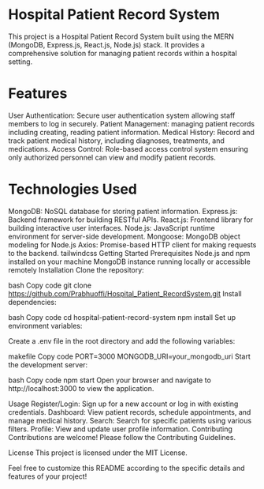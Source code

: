 


# Hospital Patient Record System
This project is a Hospital Patient Record System built using the MERN (MongoDB, Express.js, React.js, Node.js) stack. It provides a comprehensive solution for managing patient records within a hospital setting.

# Features
User Authentication: Secure user authentication system allowing staff members to log in securely.
Patient Management:  managing patient records including creating, reading patient information.
Medical History: Record and track patient medical history, including diagnoses, treatments, and medications.
Access Control: Role-based access control system ensuring only authorized personnel can view and modify patient records.
# Technologies Used
MongoDB: NoSQL database for storing patient information.
Express.js: Backend framework for building RESTful APIs.
React.js: Frontend library for building interactive user interfaces.
Node.js: JavaScript runtime environment for server-side development.
Mongoose: MongoDB object modeling for Node.js
Axios: Promise-based HTTP client for making requests to the backend.
tailwindcss
Getting Started
Prerequisites
Node.js and npm installed on your machine
MongoDB instance running locally or accessible remotely
Installation
Clone the repository:

bash
Copy code
git clone https://github.com/Prabhuoffi/Hospital_Patient_RecordSystem.git
Install dependencies:

bash
Copy code
cd hospital-patient-record-system
npm install
Set up environment variables:

Create a .env file in the root directory and add the following variables:

makefile
Copy code
PORT=3000
MONGODB_URI=your_mongodb_uri
Start the development server:

bash
Copy code
npm start
Open your browser and navigate to http://localhost:3000 to view the application.

Usage
Register/Login: Sign up for a new account or log in with existing credentials.
Dashboard: View patient records, schedule appointments, and manage medical history.
Search: Search for specific patients using various filters.
Profile: View and update user profile information.
Contributing
Contributions are welcome! Please follow the Contributing Guidelines.

License
This project is licensed under the MIT License.

Feel free to customize this README according to the specific details and features of your project!
